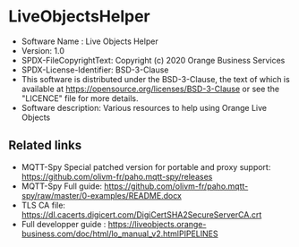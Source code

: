 # LiveObjectsHelper

- Software Name : Live Objects Helper
- Version: 1.0
- SPDX-FileCopyrightText: Copyright (c) 2020 Orange Business Services
- SPDX-License-Identifier: BSD-3-Clause
- This software is distributed under the BSD-3-Clause,
the text of which is available at https://opensource.org/licenses/BSD-3-Clause
or see the "LICENCE" file for more details.
- Software description: Various resources to help using Orange Live Objects

## Related links
- MQTT-Spy Special patched version for portable and proxy support: https://github.com/olivm-fr/paho.mqtt-spy/releases
- MQTT-Spy Full guide: https://github.com/olivm-fr/paho.mqtt-spy/raw/master/0-examples/README.docx
- TLS CA file: https://dl.cacerts.digicert.com/DigiCertSHA2SecureServerCA.crt
- Full developper guide : https://liveobjects.orange-business.com/doc/html/lo_manual_v2.htmlPIPELINES
